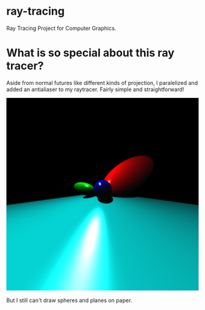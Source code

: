 # ray-tracing
Ray Tracing Project for Computer Graphics. 

# What is so special about this ray tracer?
Aside from normal futures like different kinds of projection, I paralelized and added an antialiaser to my raytracer. Fairly simple and straightforward! 

![alt text](./images/Spheres.bmp)

But I still can't draw spheres and planes on paper.
